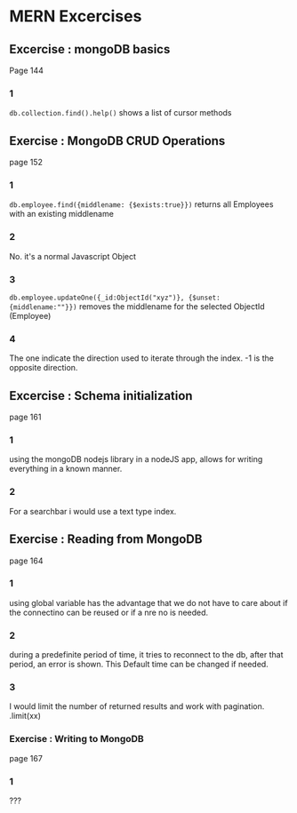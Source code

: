 # MERN Excercises

## Excercise : mongoDB basics
Page 144

### 1
`db.collection.find().help()`
shows a list of cursor methods

## Exercise : MongoDB CRUD Operations
page 152

### 1 
`db.employee.find({middlename: {$exists:true}})`
returns all Employees with an existing middlename

### 2
No. it's a normal Javascript Object

### 3 
`db.employee.updateOne({_id:ObjectId("xyz")}, {$unset: {middlename:""}})`
removes the middlename for the selected ObjectId (Employee)

### 4 
The one indicate the direction used to iterate through the index. -1 is the opposite direction.

## Excercise : Schema initialization
page 161

### 1
using the mongoDB nodejs library in a nodeJS app, allows for writing everything in a known manner. 

### 2
For a searchbar i would use a text type index. 

## Exercise : Reading from MongoDB
page 164
### 1
using global variable has the advantage that we do not have to care about if the connectino can be reused or if a nre no is needed. 
### 2 
during a predefinite period of time, it tries to reconnect to the db, after that period, an error is shown. 
This Default time can be changed if needed.
### 3
I would limit the number of returned results and work with pagination. .limit(xx)

### Exercise : Writing to MongoDB
page 167

### 1 
???

